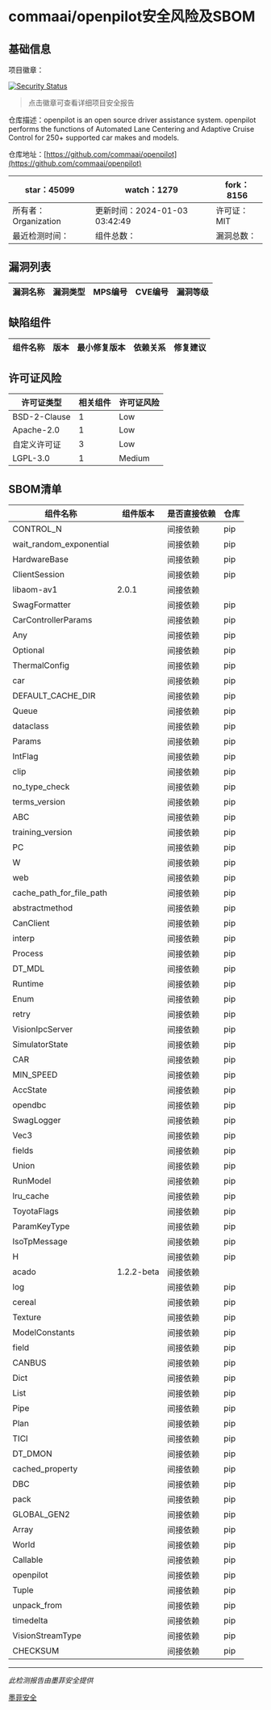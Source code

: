 # commaai/openpilot安全风险及SBOM

## 基础信息

项目徽章：

[![Security Status](https://www.murphysec.com/platform3/v31/badge/1742271478716469248.svg)](https://www.murphysec.com/console/report/1692602525704544256/1742271478716469248)

> 点击徽章可查看详细项目安全报告

仓库描述：openpilot is an open source driver assistance system. openpilot performs the functions of Automated Lane Centering and Adaptive Cruise Control for 250+ supported car makes and models.

仓库地址：[https://github.com/commaai/openpilot](https://github.com/commaai/openpilot)

| star：45099 | watch：1279 | fork：8156 |
| ----------- | -------------- | ------------ |
| 所有者：Organization | 更新时间：2024-01-03 03:42:49 | 许可证：MIT |
| 最近检测时间： | 组件总数： | 漏洞总数： |




## 漏洞列表

| 漏洞名称 | 漏洞类型 | MPS编号 | CVE编号 | 漏洞等级 |
| ------- | ------ | ------- | ------ | ----- |





## 缺陷组件

| 组件名称 | 版本 | 最小修复版本 | 依赖关系 | 修复建议 |
| -------- | ---- | ------------ | -------- | -------- |





## 许可证风险

| 许可证类型 | 相关组件 | 许可证风险 |
| ---------- | -------- | ---------- |
|BSD-2-Clause|1|Low|
|Apache-2.0|1|Low|
|自定义许可证|3|Low|
|LGPL-3.0|1|Medium|




## SBOM清单

| 组件名称 | 组件版本 | 是否直接依赖 | 仓库 |
| -------- | -------- | ------------ | ---- |
|CONTROL_N||间接依赖|pip|
|wait_random_exponential||间接依赖|pip|
|HardwareBase||间接依赖|pip|
|ClientSession||间接依赖|pip|
|libaom-av1|2.0.1|间接依赖||
|SwagFormatter||间接依赖|pip|
|CarControllerParams||间接依赖|pip|
|Any||间接依赖|pip|
|Optional||间接依赖|pip|
|ThermalConfig||间接依赖|pip|
|car||间接依赖|pip|
|DEFAULT_CACHE_DIR||间接依赖|pip|
|Queue||间接依赖|pip|
|dataclass||间接依赖|pip|
|Params||间接依赖|pip|
|IntFlag||间接依赖|pip|
|clip||间接依赖|pip|
|no_type_check||间接依赖|pip|
|terms_version||间接依赖|pip|
|ABC||间接依赖|pip|
|training_version||间接依赖|pip|
|PC||间接依赖|pip|
|W||间接依赖|pip|
|web||间接依赖|pip|
|cache_path_for_file_path||间接依赖|pip|
|abstractmethod||间接依赖|pip|
|CanClient||间接依赖|pip|
|interp||间接依赖|pip|
|Process||间接依赖|pip|
|DT_MDL||间接依赖|pip|
|Runtime||间接依赖|pip|
|Enum||间接依赖|pip|
|retry||间接依赖|pip|
|VisionIpcServer||间接依赖|pip|
|SimulatorState||间接依赖|pip|
|CAR||间接依赖|pip|
|MIN_SPEED||间接依赖|pip|
|AccState||间接依赖|pip|
|opendbc||间接依赖|pip|
|SwagLogger||间接依赖|pip|
|Vec3||间接依赖|pip|
|fields||间接依赖|pip|
|Union||间接依赖|pip|
|RunModel||间接依赖|pip|
|lru_cache||间接依赖|pip|
|ToyotaFlags||间接依赖|pip|
|ParamKeyType||间接依赖|pip|
|IsoTpMessage||间接依赖|pip|
|H||间接依赖|pip|
|acado|1.2.2-beta|间接依赖||
|log||间接依赖|pip|
|cereal||间接依赖|pip|
|Texture||间接依赖|pip|
|ModelConstants||间接依赖|pip|
|field||间接依赖|pip|
|CANBUS||间接依赖|pip|
|Dict||间接依赖|pip|
|List||间接依赖|pip|
|Pipe||间接依赖|pip|
|Plan||间接依赖|pip|
|TICI||间接依赖|pip|
|DT_DMON||间接依赖|pip|
|cached_property||间接依赖|pip|
|DBC||间接依赖|pip|
|pack||间接依赖|pip|
|GLOBAL_GEN2||间接依赖|pip|
|Array||间接依赖|pip|
|World||间接依赖|pip|
|Callable||间接依赖|pip|
|openpilot||间接依赖|pip|
|Tuple||间接依赖|pip|
|unpack_from||间接依赖|pip|
|timedelta||间接依赖|pip|
|VisionStreamType||间接依赖|pip|
|CHECKSUM||间接依赖|pip|


------

*此检测报告由墨菲安全提供*

[墨菲安全](www.murphysec.com)
